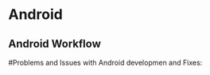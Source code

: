 # Android
 ## Android Workflow
 
 
 
 
 
 
 
#Problems and Issues with Android developmen and Fixes:



